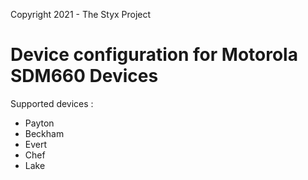 Copyright 2021 - The Styx Project

Device configuration for Motorola SDM660 Devices
======================================

Supported devices :

- Payton
- Beckham
- Evert
- Chef
- Lake

